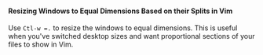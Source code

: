#### Resizing Windows to Equal Dimensions Based on their Splits in Vim

Use `Ctl-w =.` to resize the windows to equal dimensions. This is useful when you've switched desktop sizes and want proportional sections of your files to show in Vim. 
